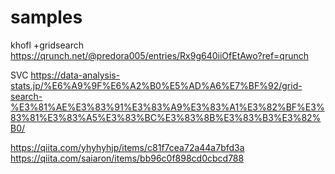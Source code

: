 # samples

khofl +gridsearch
https://qrunch.net/@predora005/entries/Rx9g640iiOfEtAwo?ref=qrunch


SVC
https://data-analysis-stats.jp/%E6%A9%9F%E6%A2%B0%E5%AD%A6%E7%BF%92/grid-search-%E3%81%AE%E3%83%91%E3%83%A9%E3%83%A1%E3%82%BF%E3%83%81%E3%83%A5%E3%83%BC%E3%83%8B%E3%83%B3%E3%82%B0/


https://qiita.com/yhyhyhjp/items/c81f7cea72a44a7bfd3a
https://qiita.com/saiaron/items/bb96c0f898cd0cbcd788
